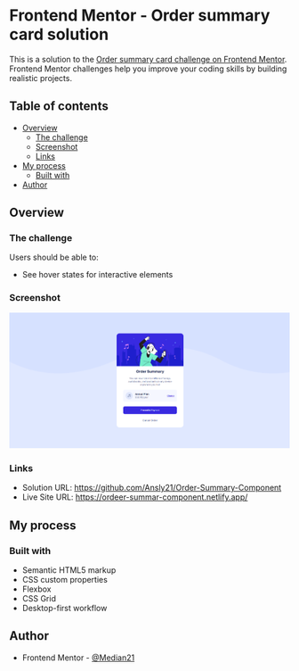 # Frontend Mentor - Order summary card solution

This is a solution to the [Order summary card challenge on Frontend Mentor](https://www.frontendmentor.io/solutions/order-summary-component-gDwxWnDOmA). Frontend Mentor challenges help you improve your coding skills by building realistic projects. 

## Table of contents

- [Overview](#overview)
  - [The challenge](#the-challenge)
  - [Screenshot](#screenshot)
  - [Links](#links)
- [My process](#my-process)
  - [Built with](#built-with)
- [Author](#author)


## Overview

### The challenge

Users should be able to:

- See hover states for interactive elements


### Screenshot
![](/design/completed_design.png)


### Links

- Solution URL: https://github.com/Ansly21/Order-Summary-Component
- Live Site URL: https://ordeer-summar-component.netlify.app/

## My process

### Built with

- Semantic HTML5 markup
- CSS custom properties
- Flexbox
- CSS Grid
- Desktop-first workflow


## Author

- Frontend Mentor - [@Median21](https://www.frontendmentor.io/profile/Median21)